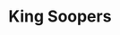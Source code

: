 ---
title: "King Soopers"
url: /colorado-springs/king-soopers-south-academy-boulevard/
shop: supermarket
---